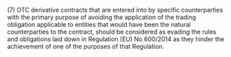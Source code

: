 (7) OTC derivative contracts that are entered into by specific counterparties with the primary purpose of avoiding the application of the trading obligation applicable to entities that would have been the natural counterparties to the contract, should be considered as evading the rules and obligations laid down in Regulation (EU) No 600/2014 as they hinder the achievement of one of the purposes of that Regulation.